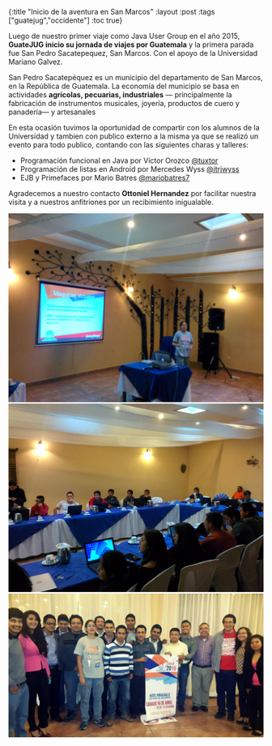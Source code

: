 {:title "Inicio de la aventura en San Marcos"
 :layout :post
 :tags  ["guatejug","occidente"]
 :toc true}

Luego de nuestro primer viaje como Java User Group en el año 2015, **GuateJUG inicio su jornada de viajes por Guatemala** y la primera parada fue San Pedro Sacatepequez, San Marcos. Con el apoyo de la Universidad Mariano Galvez.

San Pedro Sacatepéquez es un municipio del departamento de San Marcos, en la República de Guatemala. La economía del municipio se basa en actividades **agrícolas, pecuarias, industriales** — principalmente la fabricación de instrumentos musicales, joyería, productos de cuero y panadería— y artesanales

En esta ocasión tuvimos la oportunidad de compartir con los alumnos de la Universidad y tambien con publico externo a la misma ya que se realizó un evento para todo publico, contando con las siguientes charas y talleres:

* Programación funcional en Java por Víctor Orozco [@tuxtor](https://twitter.com/tuxtor)
* Programación de listas en Android por Mercedes Wyss [@itrjwyss](https://twitter.com/itrjwyss)
* EJB y Primefaces por Mario Batres [@mariobatres7](https://twitter.com/mariobatres7)

Agradecemos a nuestro contacto **Ottoniel Hernandez** por facilitar nuestra visita y a nuestros anfitriones por un recibimiento inigualable.



<div class="fotorama">
<img src="../../img/posts/tour-san-marcos/1.jpg">
<img src="../../img/posts/tour-san-marcos/2.jpg">
<img src="../../img/posts/tour-san-marcos/3.jpg">
</div>